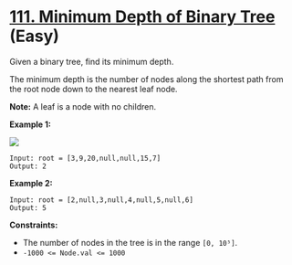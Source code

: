 # [111. Minimum Depth of Binary Tree][link] (Easy)

[link]: https://leetcode.com/problems/minimum-depth-of-binary-tree/

Given a binary tree, find its minimum depth.

The minimum depth is the number of nodes along the shortest path from the root node down to the
nearest leaf node.

**Note:** A leaf is a node with no children.

**Example 1:**

![](https://assets.leetcode.com/uploads/2020/10/12/ex_depth.jpg)

```
Input: root = [3,9,20,null,null,15,7]
Output: 2

```

**Example 2:**

```
Input: root = [2,null,3,null,4,null,5,null,6]
Output: 5

```

**Constraints:**

- The number of nodes in the tree is in the range `[0, 10⁵]`.
- `-1000 <= Node.val <= 1000`
